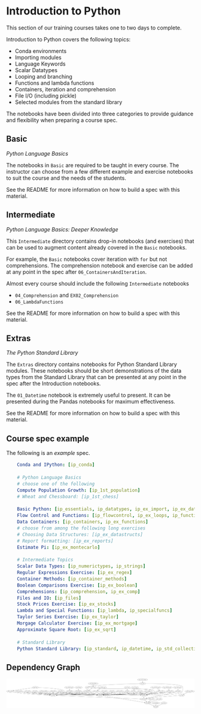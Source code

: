 # Introduction to Python

This section of our training courses takes one to two days to complete.

Introduction to Python covers the following topics:
* Conda environments
* Importing modules
* Language Keywords
* Scalar Datatypes
* Looping and branching
* Functions and lambda functions
* Containers, iteration and comprehension
* File I/O (including pickle)
* Selected modules from the standard library


The notebooks have been divided into three categories to provide guidance and
flexibility when preparing a course spec.

## Basic
*Python Language Basics*

The notebooks in `Basic` are required to be taught in every course.
The instructor can choose from a few different example and exercise notebooks to suit
the course and the needs of the students.

See the README for more information on how to build a spec with this material.

## Intermediate
*Python Language Basics: Deeper Knowledge*

This `Intermediate` directory contains drop-in notebooks (and exercises) that can be used
to augment content already covered in the `Basic` notebooks.

For example, the `Basic` notebooks cover iteration with `for` but not comprehensions. The
comprehension notebook and exercise can be added at any point in the spec after `06_ContainersAndIteration`.

Almost every course should include the following `Intermediate` notebooks
* `04_Comprehension` and `EX02_Comprehension`
* `06_LambdaFunctions`

See the README for more information on how to build a spec with this material.

## Extras
*The Python Standard Library*


The `Extras` directory contains notebooks for Python Standard Library modules.
These notebooks should be short demonstrations of the data types from the Standard Library
that can be presented at any point in the spec after the Introduction notebooks.

The `01_Datetime` notebook is extremely useful to present. It can be presented during the Pandas
notebooks for maximum effectiveness.

See the README for more information on how to build a spec with this material.

## Course spec example
The following is an *example* spec.

```yaml
    Conda and IPython: [ip_conda]

    # Python Language Basics
    # choose one of the following
    Compute Population Growth: [ip_1st_population]
    # Wheat and Chessboard: [ip_1st_chess]

    Basic Python: [ip_essentials, ip_datatypes, ip_ex_import, ip_ex_datatypes, ip_ex_attributes]
    Flow Control and Functions: [ip_flowcontrol, ip_ex_loops, ip_functions, ip_ex_basic_funcs]
    Data Containers: [ip_containers, ip_ex_functions]
    # choose from among the following long exercises
    # Choosing Data Structures: [ip_ex_datastructs]
    # Report formatting: [ip_ex_reports]
    Estimate Pi: [ip_ex_montecarlo]

    # Intermediate Topics
    Scalar Data Types: [ip_numerictypes, ip_strings]
    Regular Expressions Exercise: [ip_ex_regex]
    Container Methods: [ip_container_methods]
    Boolean Comparisons Exercise: [ip_ex_boolean]
    Comprehensions: [ip_comprehension, ip_ex_comp]
    Files and IO: [ip_files]
    Stock Prices Exercise: [ip_ex_stocks]
    Lambda and Special Functions: [ip_lambda, ip_specialfuncs]
    Taylor Series Exercise: [ip_ex_taylor]
    Morgage Calculator Exercise: [ip_ex_mortgage]
    Approximate Square Root: [ip_ex_sqrt]

    # Standard Library
    Python Standard Library: [ip_standard, ip_datetime, ip_std_collections, ip_std_numeric]
```
## Dependency Graph
![Dependency Graph](graph.png)
